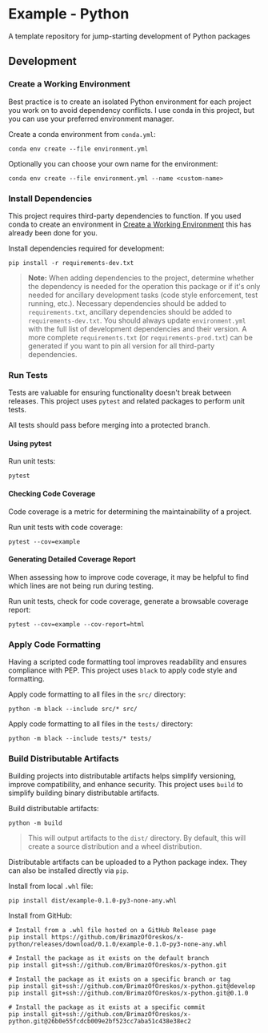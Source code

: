 # Example - Python
A template repository for jump-starting development of Python packages

## Development

### Create a Working Environment
Best practice is to create an isolated Python environment for each project
you work on to avoid dependency conflicts. I use conda in this project, but you
can use your preferred environment manager.

Create a conda environment from `conda.yml`:
```shell
conda env create --file environment.yml
```

Optionally you can choose your own name for the environment:
```shell
conda env create --file environment.yml --name <custom-name>
```

### Install Dependencies
This project requires third-party dependencies to function. If you used conda to
create an environment in [Create a Working Environment](#create-a-working-environment)
this has already been done for you.

Install dependencies required for development:
```shell
pip install -r requirements-dev.txt
```

> **Note:** When adding dependencies to the project, determine whether the
> dependency is needed for the operation this package or if it's only needed
> for ancillary development tasks (code style enforcement, test running, etc.).
> Necessary dependencies should be added to `requirements.txt`, ancillary
> dependencies should be added to `requirements-dev.txt`. You should always
> update `environment.yml` with the full list of development dependencies and
> their version. A more complete `requirements.txt` (or `requirements-prod.txt`)
> can be generated if you want to pin all version for all third-party
> dependencies.

### Run Tests
Tests are valuable for ensuring functionality doesn't break between releases.
This project uses `pytest` and related packages to perform unit tests.

All tests should pass before merging into a protected branch.

#### Using pytest
Run unit tests:
```shell
pytest
```

#### Checking Code Coverage
Code coverage is a metric for determining the maintainability of a project.

Run unit tests with code coverage:
```shell
pytest --cov=example
```

#### Generating Detailed Coverage Report
When assessing how to improve code coverage, it may be helpful to find which
lines are not being run during testing.

Run unit tests, check for code coverage, generate a browsable coverage report:
```shell
pytest --cov=example --cov-report=html
```

### Apply Code Formatting
Having a scripted code formatting tool improves readability and ensures
compliance with PEP. This project uses `black` to apply code style and
formatting.

Apply code formatting to all files in the `src/` directory:
```shell
python -m black --include src/* src/
```

Apply code formatting to all files in the `tests/` directory:
```shell
python -m black --include tests/* tests/
```

### Build Distributable Artifacts
Building projects into distributable artifacts helps simplify versioning,
improve compatibility, and enhance security. This project uses `build` to
simplify building binary distributable artifacts.

Build distributable artifacts:
```shell
python -m build
```

> This will output artifacts to the `dist/` directory. By default, this will
> create a source distribution and a wheel distribution.

Distributable artifacts can be uploaded to a Python package index. They can also
be installed directly via `pip`.

[//]: # (TODO: Write a "Upload to Package Index" section.)

Install from local `.whl` file:
```shell
pip install dist/example-0.1.0-py3-none-any.whl
```

Install from GitHub:
```shell
# Install from a .whl file hosted on a GitHub Release page
pip install https://github.com/BrimazOfOreskos/x-python/releases/download/0.1.0/example-0.1.0-py3-none-any.whl

# Install the package as it exists on the default branch
pip install git+ssh://github.com/BrimazOfOreskos/x-python.git

# Install the package as it exists on a specific branch or tag
pip install git+ssh://github.com/BrimazOfOreskos/x-python.git@develop
pip install git+ssh://github.com/BrimazOfOreskos/x-python.git@0.1.0

# Install the package as it exists at a specific commit
pip install git+ssh://github.com/BrimazOfOreskos/x-python.git@26b0e55fcdcb009e2bf523cc7aba51c438e38ec2
```

[//]: # (TODO: Write "Install from Package Index" section.)
